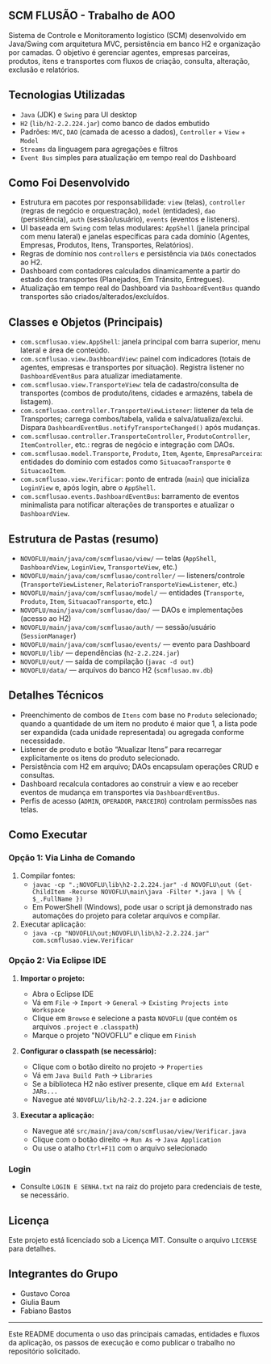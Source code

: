 ## SCM FLUSÃO - Trabalho de AOO

Sistema de Controle e Monitoramento logístico (SCM) desenvolvido em Java/Swing com arquitetura MVC, persistência em banco H2 e organização por camadas. O objetivo é gerenciar agentes, empresas parceiras, produtos, itens e transportes com fluxos de criação, consulta, alteração, exclusão e relatórios.

## Tecnologias Utilizadas
- `Java` (JDK) e `Swing` para UI desktop
- `H2` (`lib/h2-2.2.224.jar`) como banco de dados embutido
- Padrões: `MVC`, `DAO` (camada de acesso a dados), `Controller` + `View` + `Model`
- `Streams` da linguagem para agregações e filtros
- `Event Bus` simples para atualização em tempo real do Dashboard

## Como Foi Desenvolvido
- Estrutura em pacotes por responsabilidade: `view` (telas), `controller` (regras de negócio e orquestração), `model` (entidades), `dao` (persistência), `auth` (sessão/usuário), `events` (eventos e listeners).
- UI baseada em `Swing` com telas modulares: `AppShell` (janela principal com menu lateral) e janelas específicas para cada domínio (Agentes, Empresas, Produtos, Itens, Transportes, Relatórios).
- Regras de domínio nos `controllers` e persistência via `DAOs` conectados ao H2.
- Dashboard com contadores calculados dinamicamente a partir do estado dos transportes (Planejados, Em Trânsito, Entregues).
- Atualização em tempo real do Dashboard via `DashboardEventBus` quando transportes são criados/alterados/excluídos.

## Classes e Objetos (Principais)
- `com.scmflusao.view.AppShell`: janela principal com barra superior, menu lateral e área de conteúdo.
- `com.scmflusao.view.DashboardView`: painel com indicadores (totais de agentes, empresas e transportes por situação). Registra listener no `DashboardEventBus` para atualizar imediatamente.
- `com.scmflusao.view.TransporteView`: tela de cadastro/consulta de transportes (combos de produto/itens, cidades e armazéns, tabela de listagem).
- `com.scmflusao.controller.TransporteViewListener`: listener da tela de Transportes; carrega combos/tabela, valida e salva/atualiza/exclui. Dispara `DashboardEventBus.notifyTransporteChanged()` após mudanças.
- `com.scmflusao.controller.TransporteController`, `ProdutoController`, `ItemController`, etc.: regras de negócio e integração com DAOs.
- `com.scmflusao.model.Transporte`, `Produto`, `Item`, `Agente`, `EmpresaParceira`: entidades do domínio com estados como `SituacaoTransporte` e `SituacaoItem`.
- `com.scmflusao.view.Verificar`: ponto de entrada (`main`) que inicializa `LoginView` e, após login, abre o `AppShell`.
- `com.scmflusao.events.DashboardEventBus`: barramento de eventos minimalista para notificar alterações de transportes e atualizar o `DashboardView`.

## Estrutura de Pastas (resumo)
- `NOVOFLU/main/java/com/scmflusao/view/` — telas (`AppShell`, `DashboardView`, `LoginView`, `TransporteView`, etc.)
- `NOVOFLU/main/java/com/scmflusao/controller/` — listeners/controle (`TransporteViewListener`, `RelatorioTransporteViewListener`, etc.)
- `NOVOFLU/main/java/com/scmflusao/model/` — entidades (`Transporte`, `Produto`, `Item`, `SituacaoTransporte`, etc.)
- `NOVOFLU/main/java/com/scmflusao/dao/` — DAOs e implementações (acesso ao H2)
- `NOVOFLU/main/java/com/scmflusao/auth/` — sessão/usuário (`SessionManager`)
- `NOVOFLU/main/java/com/scmflusao/events/` — evento para Dashboard
- `NOVOFLU/lib/` — dependências (`h2-2.2.224.jar`)
- `NOVOFLU/out/` — saída de compilação (`javac -d out`)
- `NOVOFLU/data/` — arquivos do banco H2 (`scmflusao.mv.db`)

## Detalhes Técnicos
- Preenchimento de combos de `Itens` com base no `Produto` selecionado; quando a quantidade de um item no produto é maior que 1, a lista pode ser expandida (cada unidade representada) ou agregada conforme necessidade.
- Listener de produto e botão “Atualizar Itens” para recarregar explicitamente os itens do produto selecionado.
- Persistência com H2 em arquivo; DAOs encapsulam operações CRUD e consultas.
- Dashboard recalcula contadores ao construir a view e ao receber eventos de mudança em transportes via `DashboardEventBus`.
- Perfis de acesso (`ADMIN`, `OPERADOR`, `PARCEIRO`) controlam permissões nas telas.

## Como Executar

### Opção 1: Via Linha de Comando
1. Compilar fontes:
   - `javac -cp ".;NOVOFLU\lib\h2-2.2.224.jar" -d NOVOFLU\out (Get-ChildItem -Recurse NOVOFLU\main\java -Filter *.java | %% { $_.FullName })`
   - Em PowerShell (Windows), pode usar o script já demonstrado nas automações do projeto para coletar arquivos e compilar.
2. Executar aplicação:
   - `java -cp "NOVOFLU\out;NOVOFLU\lib\h2-2.2.224.jar" com.scmflusao.view.Verificar`

### Opção 2: Via Eclipse IDE
1. **Importar o projeto:**
   - Abra o Eclipse IDE
   - Vá em `File` → `Import` → `General` → `Existing Projects into Workspace`
   - Clique em `Browse` e selecione a pasta `NOVOFLU` (que contém os arquivos `.project` e `.classpath`)
   - Marque o projeto "NOVOFLU" e clique em `Finish`

2. **Configurar o classpath (se necessário):**
   - Clique com o botão direito no projeto → `Properties`
   - Vá em `Java Build Path` → `Libraries`
   - Se a biblioteca H2 não estiver presente, clique em `Add External JARs...`
   - Navegue até `NOVOFLU/lib/h2-2.2.224.jar` e adicione

3. **Executar a aplicação:**
   - Navegue até `src/main/java/com/scmflusao/view/Verificar.java`
   - Clique com o botão direito → `Run As` → `Java Application`
   - Ou use o atalho `Ctrl+F11` com o arquivo selecionado

### Login
- Consulte `LOGIN E SENHA.txt` na raiz do projeto para credenciais de teste, se necessário.

 

## Licença
Este projeto está licenciado sob a Licença MIT. Consulte o arquivo `LICENSE` para detalhes.

## Integrantes do Grupo
- Gustavo Coroa
- Giulia Baum
- Fabiano Bastos

---
Este README documenta o uso das principais camadas, entidades e fluxos da aplicação, os passos de execução e como publicar o trabalho no repositório solicitado.
